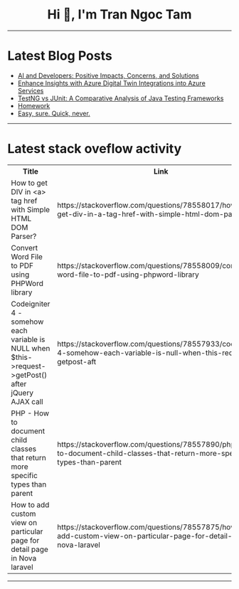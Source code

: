 <h1 align="center">Hi 👋, I'm Tran Ngoc Tam</h1>

---

# Latest Blog Posts 
<!-- BLOG-POST-LIST:START -->
- [AI and Developers: Positive Impacts, Concerns, and Solutions](https://dev.to/kukhoonryou/ai-and-developers-positive-impacts-concerns-and-solutions-48ie)
- [Enhance Insights with Azure Digital Twin Integrations into Azure Services](https://dev.to/nicholajones075/enhance-insights-with-azure-digital-twin-integrations-into-azure-services-3jec)
- [TestNG vs JUnit: A Comparative Analysis of Java Testing Frameworks](https://dev.to/keploy/testng-vs-junit-a-comparative-analysis-of-java-testing-frameworks-5e1i)
- [Homework](https://dev.to/xojiakbar_abdulaxatov_48e/homework-3pmc)
- [Easy, sure. Quick, never.](https://dev.to/jonesrussell/easy-sure-quick-never-3m4j)
<!-- BLOG-POST-LIST:END -->

---

# Latest stack oveflow activity
<table>
  <tr><th>Title</th><th>Link</th></tr>
  <!-- STACKOVERFLOW:START --><tr><td>How to get DIV in &lt;a&gt; tag href with Simple HTML DOM Parser?</td><td>https://stackoverflow.com/questions/78558017/how-to-get-div-in-a-tag-href-with-simple-html-dom-parser</td></tr><tr><td>Convert Word File to PDF using PHPWord library</td><td>https://stackoverflow.com/questions/78558009/convert-word-file-to-pdf-using-phpword-library</td></tr><tr><td>Codeigniter 4 - somehow each variable is NULL when $this-&gt;request-&gt;getPost&lpar;&rpar; after jQuery AJAX call</td><td>https://stackoverflow.com/questions/78557933/codeigniter-4-somehow-each-variable-is-null-when-this-request-getpost-aft</td></tr><tr><td>PHP - How to document child classes that return more specific types than parent</td><td>https://stackoverflow.com/questions/78557890/php-how-to-document-child-classes-that-return-more-specific-types-than-parent</td></tr><tr><td>How to add custom view on particular page for detail page in Nova laravel</td><td>https://stackoverflow.com/questions/78557875/how-to-add-custom-view-on-particular-page-for-detail-page-in-nova-laravel</td></tr><!-- STACKOVERFLOW:END -->
</table>

---



